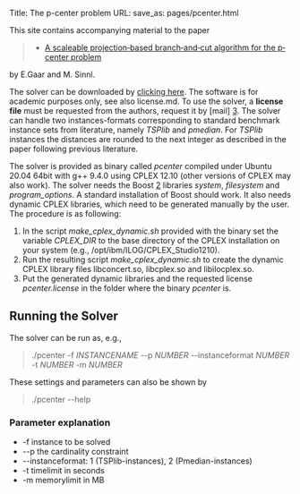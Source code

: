 Title: The p-center problem
URL:
save_as: pages/pcenter.html

This site contains accompanying material to the paper

> * [A scaleable projection‐based branch‐and‐cut algorithm for the p‐center problem][1]

by E.Gaar and M. Sinnl.

The solver can be downloaded by [clicking here][4]. The software is for academic purposes only, see also license.md. To use the solver, a **license file** must be requested from the authors, request it by [mail] [3]. The solver can handle two instances-formats corresponding to standard benchmark instance sets from literature, namely *TSPlib* and *pmedian*. For *TSPlib* instances the distances are rounded to the next integer as described in the paper following previous literature.

The solver is provided as binary called *pcenter* compiled under Ubuntu 20.04 64bit with g++ 9.4.0 using CPLEX 12.10 (other versions of CPLEX may also work). The solver needs the Boost [2] libraries *system*, *filesystem* and *program_options*. A standard installation of Boost should work. It also needs dynamic CPLEX libraries, which need to be generated manually by the user. The procedure is as following:

1. In the script *make_cplex_dynamic.sh* provided with the binary set the variable *CPLEX_DIR* to the base directory of the CPLEX installation on your system (e.g., /opt/ibm/ILOG/CPLEX_Studio1210).
2. Run the resulting script *make_cplex_dynamic.sh* to create the dynamic CPLEX library files libconcert.so, libcplex.so and libilocplex.so.
3. Put the generated dynamic libraries and the requested license *pcenter.license* in the folder where the binary *pcenter* is.


## Running the Solver

The solver can be run as, e.g.,

>./pcenter -f *INSTANCENAME* --p *NUMBER* --instanceformat *NUMBER* -t *NUMBER* -m *NUMBER*

These settings and parameters can also be shown by

>./pcenter --help

### Parameter explanation

* -f instance to be solved
* --p the cardinality constraint
* --instanceformat: 1 (TSPlib-instances), 2 (Pmedian-instances)
* -t timelimit in seconds
* -m memorylimit in MB

[1]: https://www.sciencedirect.com/science/article/pii/S0377221722001187
[2]: https://www.boost.org/
[3]: mailto:markus.sinnl@jku.at?subject=[PCENTER]%20License%20Key%20Request&cc=elisabeth.gaar@jku.at
[4]: https://drive.google.com/drive/folders/1vjPlWqPFUMAdweBOn0LOBJ1GediuRc25?usp=share_link
